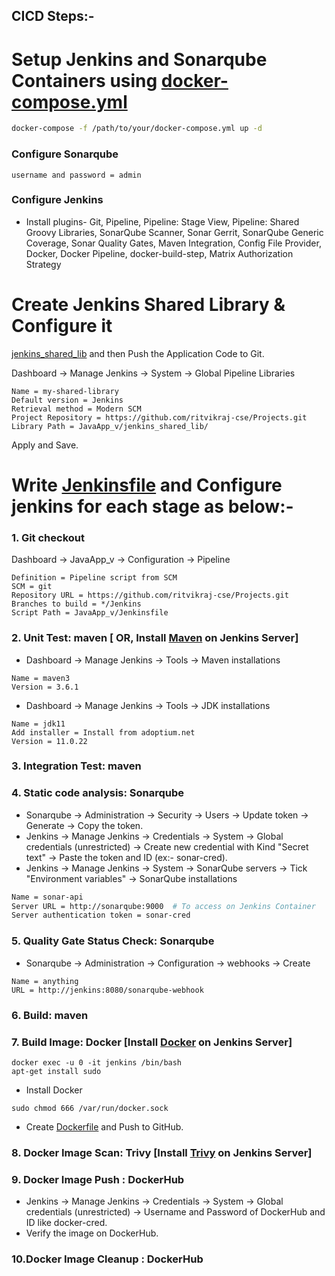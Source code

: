 CICD Steps:-
-
# Setup Jenkins and Sonarqube Containers using [docker-compose.yml](https://github.com/ritvikraj-cse/Projects/blob/Jenkins/JavaApp_v/Setup-Infra/docker-compose.yml)

```bash
docker-compose -f /path/to/your/docker-compose.yml up -d
```
### Configure Sonarqube
```
username and password = admin
```

### Configure Jenkins
- Install plugins- Git, Pipeline, Pipeline: Stage View, Pipeline: Shared Groovy Libraries, SonarQube Scanner, Sonar Gerrit, SonarQube Generic Coverage, Sonar Quality Gates, Maven Integration, Config File Provider, Docker, Docker Pipeline, docker-build-step, Matrix Authorization Strategy

# Create Jenkins Shared Library & Configure it
[jenkins_shared_lib](https://github.com/ritvikraj-cse/Projects/tree/Jenkins/JavaApp_v/jenkins_shared_lib) and then Push the Application Code to Git.

Dashboard -> Manage Jenkins -> System -> Global Pipeline Libraries
```
Name = my-shared-library
Default version = Jenkins
Retrieval method = Modern SCM
Project Repository = https://github.com/ritvikraj-cse/Projects.git
Library Path = JavaApp_v/jenkins_shared_lib/
```
Apply and Save. 

# Write [Jenkinsfile](https://github.com/ritvikraj-cse/Projects/blob/Jenkins/JavaApp_v/Jenkinsfile) and Configure jenkins for each stage as below:-

### 1. Git checkout
Dashboard -> JavaApp_v -> Configuration -> Pipeline
```
Definition = Pipeline script from SCM
SCM = git
Repository URL = https://github.com/ritvikraj-cse/Projects.git
Branches to build = */Jenkins
Script Path = JavaApp_v/Jenkinsfile 
```

### 2. Unit Test: maven [ OR, Install [Maven](https://github.com/ritvikraj-cse/Installation_scripts/blob/master/Maven.sh) on Jenkins Server]
- Dashboard -> Manage Jenkins -> Tools -> Maven installations
```
Name = maven3
Version = 3.6.1
```
- Dashboard -> Manage Jenkins -> Tools -> JDK installations
```
Name = jdk11
Add installer = Install from adoptium.net
Version = 11.0.22
```

### 3. Integration Test: maven 

### 4. Static code analysis: Sonarqube
- Sonarqube -> Administration -> Security -> Users -> Update token -> Generate -> Copy the token.
- Jenkins -> Manage Jenkins -> Credentials -> System -> Global credentials (unrestricted) -> Create new credential with Kind "Secret text" -> Paste the token and ID (ex:- sonar-cred).
- Jenkins -> Manage Jenkins -> System -> SonarQube servers -> Tick "Environment variables" -> SonarQube installations
```bash
Name = sonar-api
Server URL = http://sonarqube:9000  # To access on Jenkins Container
Server authentication token = sonar-cred
```
### 5. Quality Gate Status Check: Sonarqube
- Sonarqube -> Administration -> Configuration -> webhooks -> Create
```
Name = anything
URL = http://jenkins:8080/sonarqube-webhook
```
### 6. Build: maven

### 7. Build Image: Docker [Install [Docker](https://github.com/ritvikraj-cse/Installation_scripts/blob/master/docker.sh) on Jenkins Server]
```
docker exec -u 0 -it jenkins /bin/bash
apt-get install sudo
```
- Install Docker
```
sudo chmod 666 /var/run/docker.sock
```
- Create [Dockerfile](https://github.com/ritvikraj-cse/Projects/blob/Jenkins/JavaApp_v/Dockerfile) and Push to GitHub.

### 8. Docker Image Scan: Trivy [Install [Trivy](https://github.com/ritvikraj-cse/Installation_scripts/blob/master/trivy.sh) on Jenkins Server]

### 9. Docker Image Push : DockerHub
- Jenkins -> Manage Jenkins -> Credentials -> System -> Global credentials (unrestricted) -> Username and Password of DockerHub and ID like docker-cred.
- Verify the image on DockerHub.

### 10.Docker Image Cleanup : DockerHub










